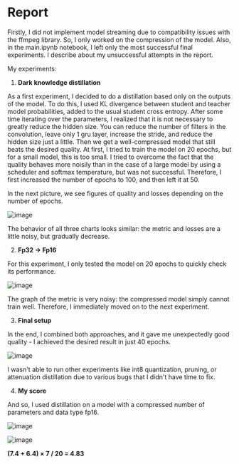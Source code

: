 # Report

Firstly, I did not implement model streaming due to compatibility issues with the ffmpeg library. So, I only worked on the compression of the model.
Also, in the main.ipynb notebook, I left only the most successful final experiments. I describe about my unsuccessful attempts in the report.

My experiments:

1. **Dark knowledge distillation**

As a first experiment, I decided to do a distillation based only on the outputs of the model. To do this, 
I used KL divergence between student and teacher model probabilities, added to the usual student cross entropy.
After some time iterating over the parameters, I realized that it is not necessary to greatly reduce the hidden size. 
You can reduce the number of filters in the convolution, leave only 1 gru layer, increase the stride, and reduce the hidden size just a little. 
Then we get a well-compressed model that still beats the desired quality.
At first, I tried to train the model on 20 epochs, but for a small model, this is too small. 
I tried to overcome the fact that the quality behaves more noisily than in the case of a large model by 
using a scheduler and softmax temperature, but was not successful. 
Therefore, I first increased the number of epochs to 100, and then left it at 50.

In the next picture, we see figures of quality and losses depending on the number of epochs.

![image](https://user-images.githubusercontent.com/61282340/200200428-3db2e0aa-1d89-42cf-8dc6-af2fc41d386b.png)

The behavior of all three charts looks similar: the metric and losses are a little noisy, but gradually decrease.

2. **Fp32 -> Fp16**

For this experiment, I only tested the model on 20 epochs to quickly check its performance.

![image](https://user-images.githubusercontent.com/61282340/200200514-1261562c-6daf-4623-9017-f7fa61a66379.png)

The graph of the metric is very noisy: the compressed model simply cannot train well. Therefore, I immediately moved on to the next experiment.

3. **Final setup**

In the end, I combined both approaches, and it gave me unexpectedly good quality - I achieved the desired result in just 40 epochs.

![image](https://user-images.githubusercontent.com/61282340/200202631-449a703e-b0df-4d45-91c3-588cec2e2044.png)

I wasn't able to run other experiments like int8 quantization, pruning, or attenuation distillation due to various bugs that I didn't have time to fix.

4. **My score**

And so, I used distillation on a model with a compressed number of parameters and data type fp16.

![image](https://user-images.githubusercontent.com/61282340/200200617-a3cd192f-6b25-4a2b-9194-9c262e91be41.png)

![image](https://user-images.githubusercontent.com/61282340/200200658-a5fe880b-120e-48bd-8793-85110817444c.png)

**(7.4 + 6.4) × 7 / 20 = 4.83**
